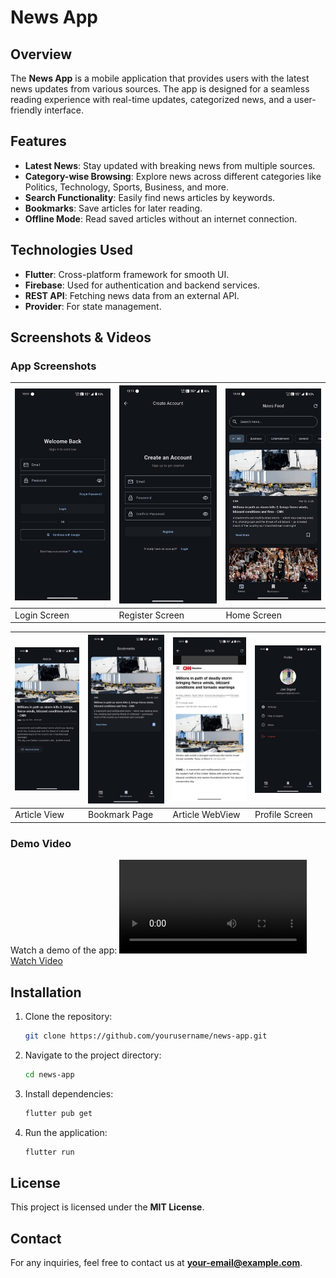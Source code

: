 # News App

## Overview
The **News App** is a mobile application that provides users with the latest news updates from various sources. The app is designed for a seamless reading experience with real-time updates, categorized news, and a user-friendly interface.

## Features
- **Latest News**: Stay updated with breaking news from multiple sources.
- **Category-wise Browsing**: Explore news across different categories like Politics, Technology, Sports, Business, and more.
- **Search Functionality**: Easily find news articles by keywords.
- **Bookmarks**: Save articles for later reading.
- **Offline Mode**: Read saved articles without an internet connection.

## Technologies Used
- **Flutter**: Cross-platform framework for smooth UI.
- **Firebase**: Used for authentication and backend services.
- **REST API**: Fetching news data from an external API.
- **Provider**: For state management.

## Screenshots & Videos
### App Screenshots
| ![Login Screen](assets/login.jpg) | ![Register Screen](assets/register.jpg) | ![Home Screen](assets/home.jpg) |
|------------|------------|------------|
| Login Screen | Register Screen | Home Screen |

| ![Article View](assets/article.jpg) | ![Bookmark Page](assets/bookmark.jpg) | ![Article WebView](assets/webpage.jpg) | ![Profile Screen](assets/profile.jpg) |
|------------|------------|------------|------------|
| Article View | Bookmark Page | Article WebView | Profile Screen |

### Demo Video
Watch a demo of the app:
[![Watch Video](assets/newsvdo.mp4)](assets/newsvdo.mp4)

## Installation
1. Clone the repository:
   ```sh
   git clone https://github.com/yourusername/news-app.git
   ```
2. Navigate to the project directory:
   ```sh
   cd news-app
   ```
3. Install dependencies:
   ```sh
   flutter pub get
   ```
4. Run the application:
   ```sh
   flutter run
   ```

## License
This project is licensed under the **MIT License**.

## Contact
For any inquiries, feel free to contact us at **your-email@example.com**.

